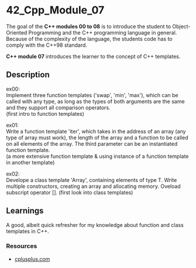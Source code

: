 # 42_Cpp_Module_07

The goal of the **C++ modules 00 to 08** is to introduce the student to Object-Oriented Programming and the C++ programming language in general.
Because of the complexity of the language, the students code has to comply with the C++98 standard.

**C++ module 07** introduces the learner to the concept of C++ templates.

## Description

ex00:  
Implement three function templates ('swap', 'min', 'max'), which can be called with any type, as long as the types of both arguments are the same and they support all comparison operators.  
(first intro to function templates)

ex01:  
Write a function template 'iter', which takes in the address of an array (any type of array must work), the length of the array and a function to be called on all elements of the array. The third parameter can be an instantiated function template.  
(a more extensive function template & using instance of a function template in another template)

ex02:  
Develope a class template 'Array', containing elements of type T. Write multiple constructors, creating an array and allocating memory. Oveload subscript operator []. 
(first look into class templates)

## Learnings

A good, albeit quick refresher for my knowledge about function and class templates in C++.

### Resources

* [cplusplus.com](http://www.cplusplus.com/)

